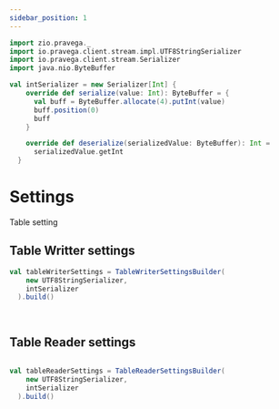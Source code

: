 ```yaml
---
sidebar_position: 1
---
```




```scala mdoc:invisible
import zio.pravega._
import io.pravega.client.stream.impl.UTF8StringSerializer
import io.pravega.client.stream.Serializer
import java.nio.ByteBuffer

val intSerializer = new Serializer[Int] {
    override def serialize(value: Int): ByteBuffer = {
      val buff = ByteBuffer.allocate(4).putInt(value)
      buff.position(0)
      buff
    }

    override def deserialize(serializedValue: ByteBuffer): Int =
      serializedValue.getInt
  }

```
# Settings

Table setting 
## Table Writter settings

```scala mdoc:silent
val tableWriterSettings = TableWriterSettingsBuilder(
    new UTF8StringSerializer,
    intSerializer
  ).build()

  
```

## Table Reader settings

```scala mdoc:silent

val tableReaderSettings = TableReaderSettingsBuilder(
    new UTF8StringSerializer,
    intSerializer
  ).build()
```